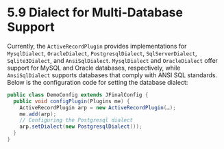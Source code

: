 # 5.9 Dialect for Multi-Database Support
Currently, the `ActiveRecordPlugin` provides implementations for `MysqlDialect`, `OracleDialect`, `PostgresqlDialect`, `SqlServerDialect`, `Sqlite3Dialect`, and `AnsiSqlDialect`. `MysqlDialect` and `OracleDialect` offer support for MySQL and Oracle databases, respectively, while `AnsiSqlDialect` supports databases that comply with ANSI SQL standards. Below is the configuration code for setting the database dialect:

```java
public class DemoConfig extends JFinalConfig {
  public void configPlugin(Plugins me) {
    ActiveRecordPlugin arp = new ActiveRecordPlugin(…);
    me.add(arp);
    // Configuring the Postgresql dialect
    arp.setDialect(new PostgresqlDialect());
  }
}
```